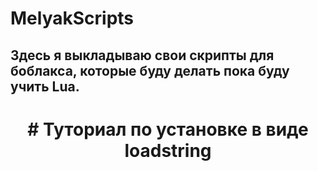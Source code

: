 # MelyakScripts
## Здесь я выкладываю свои скрипты для боблакса, которые буду делать пока буду учить Lua.

<h1 align="center"> # Туториал по установке в виде loadstring
